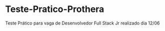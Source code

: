 # Teste-Pratico-Prothera
Teste Prático para vaga de Desenvolvedor Full Stack Jr
realizado dia 12/06
